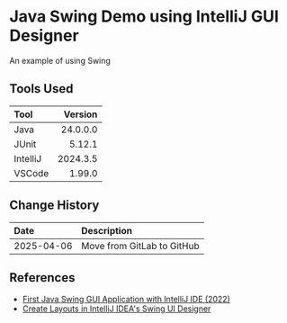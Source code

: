 # Java Swing Demo using IntelliJ GUI Designer

An example of using Swing
## Tools Used

| Tool     |  Version |
|:---------|---------:|
| Java     | 24.0.0.0 |
| JUnit    |   5.12.1 |
| IntelliJ | 2024.3.5 |
| VSCode   |   1.99.0 |


## Change History

| Date       | Description                |
|:-----------|:---------------------------|
| 2025-04-06 | Move from GitLab to GitHub |

## References
* [First Java Swing GUI Application with IntelliJ IDE (2022)](https://www.youtube.com/watch?v=vuQdLKq2LaY)
* [Create Layouts in IntelliJ IDEA's Swing UI Designer](https://www.youtube.com/watch?v=WirTuTzfKiE)